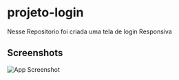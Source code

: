 # projeto-login
 Nesse Repositorio foi criada uma tela de login Responsiva


## Screenshots

![App Screenshot](https://github.com/emmanuelmarcosdeoliveira/projeto-login/blob/main/testegif.gif/468x300?text=App+Screenshot+Here)
